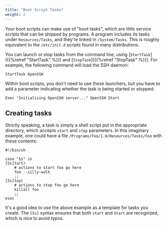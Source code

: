 ```yaml
---
title: "Boot Script Tasks"
weight: 2
---
```


Your boot scripts can make use of "boot tasks", which are little service scripts
that can be shipped by programs. A program includes its tasks under
`Resources/Tasks`, and they're linked in `/System/Tasks`. This is roughly
equivalent to the `/etc/init.d` scripts found in many distributions.

You can launch or stop tasks from the command line, using
[`StartTask`]({{%relref "StartTask" %}}) and [`StopTask`]({{%relref "StopTask" %}}).
For example, the following command will load the SSH daemon:

```fish
StartTask OpenSSH
```

Within boot scripts, you don't need to use these launchers, but you have to add
a parameter indicating whether the task is being started or stopped:

```fish
Exec "Initializing OpenSSH server..." OpenSSH Start
```

## Creating tasks

Strictly speaking, a task is simply a shell script put in the appropriate
directory, which accepts `start` and `stop` parameters. In this imaginary
example, one could have a file `/Programs/Foo/1.0/Resources/Tasks/Foo` with
these contents:

```fish
#!/bin/sh

case "$1" in
[Ss]tart)
    # actions to start foo go here
    foo --silly-walk
    ;;
[Ss]top)
    # actions to stop foo go here
    killall foo
    ;;
esac
```

It's a good idea to use the above example as a template for tasks you create.
The `[Ss]` syntax ensures that both `start` and `Start` are recognized, which is
nice to avoid typos.
